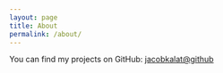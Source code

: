 ```yaml
---
layout: page
title: About
permalink: /about/
---
```


You can find my projects on GitHub:
[jacobkalat@github](https://github.com/jacobkalat)

